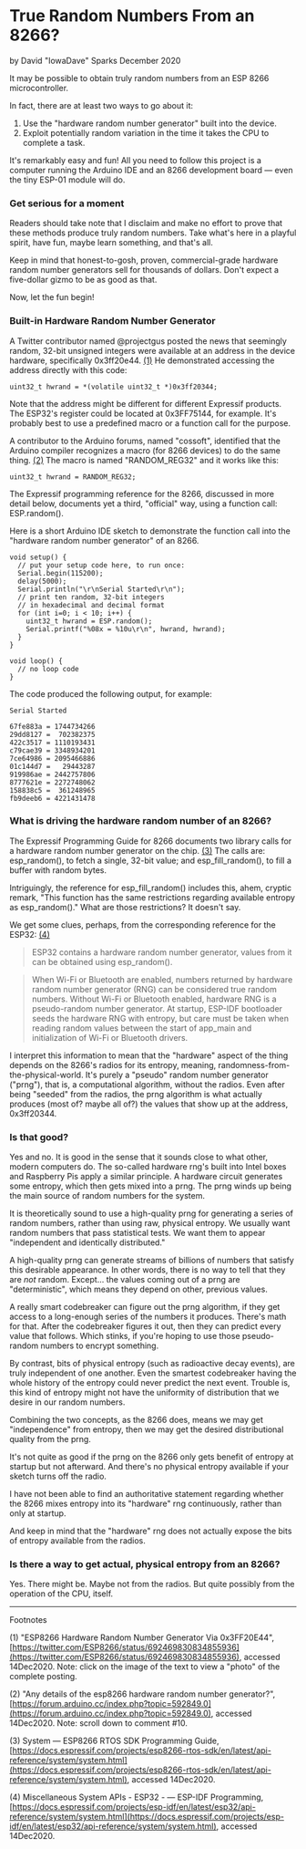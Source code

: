 # True Random Numbers From an 8266?
by David "IowaDave" Sparks
December 2020

It may be possible to obtain truly random numbers from an ESP 8266 microcontroller.

In fact, there are at least two ways to go about it:

1. Use the "hardware random number generator" built into the device.
2. Exploit potentially random variation in the time it takes the CPU to complete a task.

It's remarkably easy and fun!  All you need to follow this project is a computer running the Arduino IDE and an 8266 development board &mdash; even the tiny ESP-01 module will do.

### Get serious for a moment
Readers should take note that I disclaim and make no effort to prove that these methods produce truly random numbers. Take what's here in a playful spirit, have fun, maybe learn something, and that's all.

Keep in mind that honest-to-gosh, proven, commercial-grade hardware random number generators sell for thousands of dollars. Don't expect a five-dollar gizmo to be as good as that.

Now, let the fun begin!

### Built-in Hardware Random Number Generator

A Twitter contributor named @projectgus posted the news that seemingly random, 32-bit unsigned integers were available at an address in the device hardware, specifically 0x3ff20e44. [(1)](https://twitter.com/ESP8266/status/692469830834855936) He demonstrated accessing the address directly with this code: 

```
uint32_t hwrand = *(volatile uint32_t *)0x3ff20344;
```

Note that the address might be different for different Expressif products. The ESP32's register could be located at 0x3FF75144, for example. It's probably best to use a predefined macro or a function call for the purpose.

A contributor to the Arduino forums, named "cossoft", identified that the Arduino compiler recognizes a macro (for 8266 devices) to do the same thing. [(2)](https://forum.arduino.cc/index.php?topic=592849.0) The macro is named "RANDOM_REG32" and it works like this: 

```
uint32_t hwrand = RANDOM_REG32;
```

The Expressif programming reference for the 8266, discussed in more detail below, documents yet a third, "official" way,  using a function call: ESP.random().

Here is a short Arduino IDE sketch to demonstrate the function call into the "hardware random number generator" of an 8266.

```
void setup() {
  // put your setup code here, to run once:
  Serial.begin(115200);
  delay(5000);
  Serial.println("\r\nSerial Started\r\n");
  // print ten random, 32-bit integers
  // in hexadecimal and decimal format
  for (int i=0; i < 10; i++) {
    uint32_t hwrand = ESP.random();
    Serial.printf("%08x = %10u\r\n", hwrand, hwrand);
  }
}

void loop() {
  // no loop code
}
```

The code produced the following output, for example:

```
Serial Started

67fe883a = 1744734266
29dd8127 =  702382375
422c3517 = 1110193431
c79cae39 = 3348934201
7ce64986 = 2095466886
01c144d7 =   29443287
919986ae = 2442757806
8777621e = 2272748062
158838c5 =  361248965
fb9deeb6 = 4221431478
```

### What is driving the hardware random number of an 8266?

The Expressif Programming Guide for 8266 documents two library calls for a hardware random number generator on the chip. [(3)](https://docs.espressif.com/projects/esp8266-rtos-sdk/en/latest/api-reference/system/system.html) The calls are: esp_random(), to fetch a single, 32-bit value; and esp_fill_random(), to fill a buffer with random bytes. 

Intriguingly, the reference for esp_fill_random() includes this, ahem, cryptic remark, "This function has the same restrictions regarding available entropy as esp_random()."  What are those restrictions? It doesn't say.

We get some clues, perhaps, from the corresponding reference for the ESP32: [(4)](https://docs.espressif.com/projects/esp-idf/en/latest/esp32/api-reference/system/system.html)

> ESP32 contains a hardware random number generator, values from it can be obtained using esp_random().

> When Wi-Fi or Bluetooth are enabled, numbers returned by hardware random number generator (RNG) can be considered true random numbers. Without Wi-Fi or Bluetooth enabled, hardware RNG is a pseudo-random number generator. At startup, ESP-IDF bootloader seeds the hardware RNG with entropy, but care must be taken when reading random values between the start of app_main and initialization of Wi-Fi or Bluetooth drivers.

I interpret this information to mean that the "hardware" aspect of the thing depends on the 8266's radios for its entropy, meaning, randomness-from-the-physical-world. It's purely a "pseudo" random number generator ("prng"), that is, a computational algorithm, without the radios. Even after being "seeded" from the radios, the prng algorithm is what actually produces (most of? maybe all of?) the values that show up at the address, 0x3ff20344.

### Is that good?

Yes and no. It is good in the sense that it sounds close to what other, modern computers do. The so-called hardware rng's built into Intel boxes and Raspberry Pis apply a similar principle. A hardware circuit generates some entropy, which then gets mixed into a prng. The prng winds up being the main source of random numbers for the system.

It is theoretically sound to use a high-quality prng for generating a series of random numbers, rather than using raw, physical entropy. We usually want random numbers that pass statistical tests. We want them to appear "independent and identically distributed." 

A high-quality prng can generate streams of billions of numbers that satisfy this desirable appearance. In other words, there is no way to tell that they are *not* random. Except... the values coming out of a prng are "deterministic", which means they depend on other, previous values. 

A really smart codebreaker can figure out the prng algorithm, if they get access to a long-enough series of the numbers it produces. There's math for that. After the codebreaker figures it out, then they can predict every value that follows. Which stinks, if you're hoping to use those pseudo-random numbers to encrypt something.

By contrast, bits of physical entropy (such as radioactive decay events), are truly independent of one another. Even the smartest codebreaker having the whole history of the entropy could never predict the next event. Trouble is, this kind of entropy might not have the uniformity of distribution that we desire in our random numbers. 

Combining the two concepts, as the 8266 does, means we may get "independence" from entropy, then we may get the desired distributional quality from the prng. 

It's not quite as good if the prng on the 8266 only gets benefit of entropy at startup but not afterward. And there's no physical entropy available if your sketch turns off the radio.

I have not been able to find an authoritative statement regarding whether the 8266 mixes entropy into its "hardware" rng continuously, rather than only at startup.

And keep in mind that the "hardware" rng does not actually expose the bits of entropy available from the radios.

### Is there a way to get actual, physical entropy from an 8266?

Yes. There might be. Maybe not from the radios. But quite possibly from the operation of the CPU, itself.



***
Footnotes

(1) "ESP8266 Hardware Random Number Generator Via 0x3FF20E44", [https://twitter.com/ESP8266/status/692469830834855936](https://twitter.com/ESP8266/status/692469830834855936), accessed 14Dec2020. Note: click on the image of the text to view a "photo" of the complete posting.

(2) "Any details of the esp8266 hardware random number generator?", [https://forum.arduino.cc/index.php?topic=592849.0](https://forum.arduino.cc/index.php?topic=592849.0), accessed 14Dec2020. Note: scroll down to comment #10.

(3) System &mdash; ESP8266 RTOS SDK Programming Guide, [https://docs.espressif.com/projects/esp8266-rtos-sdk/en/latest/api-reference/system/system.html](https://docs.espressif.com/projects/esp8266-rtos-sdk/en/latest/api-reference/system/system.html), accessed 14Dec2020.

(4) Miscellaneous System APIs - ESP32 - — ESP-IDF Programming, [https://docs.espressif.com/projects/esp-idf/en/latest/esp32/api-reference/system/system.html](https://docs.espressif.com/projects/esp-idf/en/latest/esp32/api-reference/system/system.html), accessed 14Dec2020.